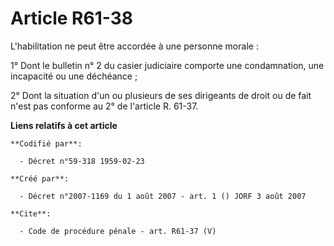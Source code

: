 # Article R61-38

L'habilitation ne peut être accordée à une personne morale : 

1° Dont le bulletin n° 2 du casier judiciaire comporte une condamnation, une incapacité ou une déchéance ; 

2° Dont la situation d'un ou plusieurs de ses dirigeants de droit ou de fait n'est pas conforme au 2° de l'article R. 61-37.

**Liens relatifs à cet article**

	**Codifié par**:

	  - Décret n°59-318 1959-02-23

	**Créé par**:

	  - Décret n°2007-1169 du 1 août 2007 - art. 1 () JORF 3 août 2007

	**Cite**:

	  - Code de procédure pénale - art. R61-37 (V)
